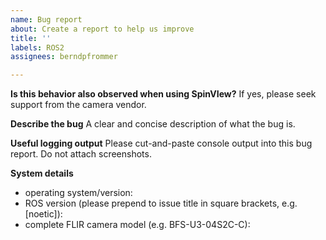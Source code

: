 ```yaml
---
name: Bug report
about: Create a report to help us improve
title: ''
labels: ROS2
assignees: berndpfrommer

---
```


**Is this behavior also observed when using SpinVIew?**
If yes, please seek support from the camera vendor.

**Describe the bug**
A clear and concise description of what the bug is.

**Useful logging output**
Please cut-and-paste console output into this bug report. Do not attach screenshots.

**System details**
- operating system/version:
- ROS version (please prepend to issue title in square brackets, e.g. [noetic]):
- complete FLIR camera model (e.g. BFS-U3-04S2C-C):
